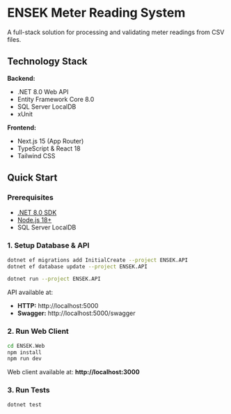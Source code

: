 # ENSEK Meter Reading System

A full-stack solution for processing and validating meter readings from CSV files.

## Technology Stack

**Backend:**
- .NET 8.0 Web API
- Entity Framework Core 8.0
- SQL Server LocalDB
- xUnit

**Frontend:**
- Next.js 15 (App Router)
- TypeScript & React 18
- Tailwind CSS

## Quick Start

### Prerequisites
- [.NET 8.0 SDK](https://dotnet.microsoft.com/download/dotnet/8.0)
- [Node.js 18+](https://nodejs.org/)
- SQL Server LocalDB

### 1. Setup Database & API

```bash
dotnet ef migrations add InitialCreate --project ENSEK.API
dotnet ef database update --project ENSEK.API

dotnet run --project ENSEK.API
```

API available at:
- **HTTP:** http://localhost:5000
- **Swagger:** http://localhost:5000/swagger

### 2. Run Web Client

```bash
cd ENSEK.Web
npm install
npm run dev
```

Web client available at: **http://localhost:3000**

### 3. Run Tests

```bash
dotnet test
```
